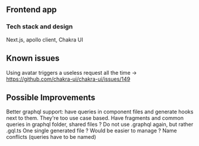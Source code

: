 ## Frontend app

### Tech stack and design

Next.js, apollo client, Chakra UI

## Known issues

Using avatar triggers a useless request all the time -> https://github.com/chakra-ui/chakra-ui/issues/149

## Possible Improvements

Better graphql support: have queries in component files and generate hooks next to them. They're too use case based.
Have fragments and common queries in graphql folder, shared files ?
Do not use .graphql again, but rather .gql.ts
One single generated file ? Would be easier to manage ? Name conflicts (queries have to be named)
